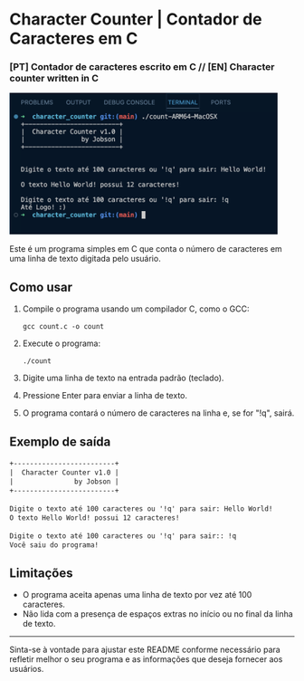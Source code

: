# Character Counter | Contador de Caracteres em C
### [PT] Contador de caracteres escrito em C // [EN] Character counter written in C

<img src="example.png" alt="Descrição da imagem" height="250">

Este é um programa simples em C que conta o número de caracteres em uma linha de texto digitada pelo usuário.

## Como usar

1. Compile o programa usando um compilador C, como o GCC:

   ```
   gcc count.c -o count
   ```

2. Execute o programa:

   ```
   ./count
   ```

3. Digite uma linha de texto na entrada padrão (teclado).

4. Pressione Enter para enviar a linha de texto.

5. O programa contará o número de caracteres na linha e, se for "!q", sairá.

## Exemplo de saída

```
+-------------------------+
|  Character Counter v1.0 |
|               by Jobson |
+-------------------------+

Digite o texto até 100 caracteres ou '!q' para sair: Hello World!
O texto Hello World! possui 12 caracteres!

Digite o texto até 100 caracteres ou '!q' para sair:: !q
Você saiu do programa!
```

## Limitações

- O programa aceita apenas uma linha de texto por vez até 100 caracteres.
- Não lida com a presença de espaços extras no início ou no final da linha de texto.

---

Sinta-se à vontade para ajustar este README conforme necessário para refletir melhor o seu programa e as informações que deseja fornecer aos usuários.
